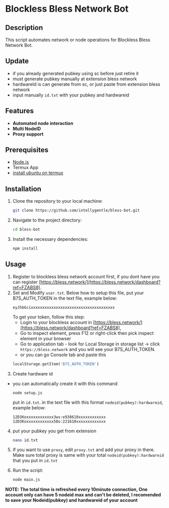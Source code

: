 # Blockless Bless Network Bot 

## Description
This script automates network or node operations for Blockless Bless Network Bot.

## Update

- if you already generated pubkey using sc before just retire it
- must generate pubkey manually at extension bless network
- hardwareId is can generate from sc, or just paste from extension bless network
- input manually `id.txt` with your pubkey and hardwareid

## Features
- **Automated node interaction**
- **Multi NodeID**
- **Proxy support**

## Prerequisites
- [Node.js](https://nodejs.org/)
- Termux App 
- [install ubuntu on termux](https://x.com/Intellygentle/status/1866530004827324680)

## Installation

1. Clone the repository to your local machine:
   ```bash
   git clone https://github.com/intellygentle/bless-bot.git
   ```
2. Navigate to the project directory:
	```bash
	cd bless-bot
	```
3. Install the necessary dependencies:
	```bash
	npm install
	```

## Usage
1. Register to blockless bless network account first, if you dont have you can register [https://bless.network/](https://bless.network/dashboard?ref=FZABS8).
2. Set and Modify `user.txt`. Below how to setup this file, put your B7S_AUTH_TOKEN in the text file, example below:
	```
	eyJhbGcixxxxxxxxxxxxxxxxxxxxxxxxxxxxxxxxxxxxx
	```
	To get your token, follow this step:
	- Login to your blockless account in [https://bless.network/](https://bless.network/dashboard?ref=FZABS8), 
	- Go to inspect element, press F12 or right-click then pick inspect element in your browser
	- Go to application tab - look for Local Storage in storage list -> click `https://bless.network` and you will see your B7S_AUTH_TOKEN.
	- or you can go Console tab and paste this 
	```bash
	localStorage.getItem('B7S_AUTH_TOKEN')
	```
3. Create hardware id
- you can automatically create it with this command
    ```
    node setup.js
    ```
	put in `id.txt`. in the text file with this format `nodeid(pubkey):hardwareid`, example below:
	```
 	12D3Koxxxxxxxxxxxx3ws:e938610xxxxxxxxxxxx
	12D3Koxxxxxxxxxxxx58o:221610xxxxxxxxxxxxx
 	```
4. put your pubkey you get from extension
	```bash
	nano id.txt
	```

5. If you want to use `proxy`, edit `proxy.txt` and add your proxy in there. Make sure total proxy is same with your total `nodeid(pubkey):hardwareid` that you put in `id.txt` 
6. Run the script:
	```bash
	node main.js
	```
**NOTE: The total time is refreshed every 10minute connection, One account only can have 5 nodeid max and can't be deleted, I recomended to save your Nodeid(pubkey) and hardwareid of your account**
